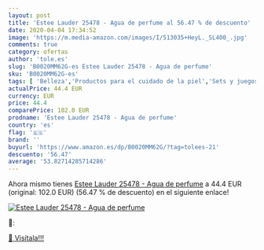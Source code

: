 ```yaml
---
layout: post
title: 'Estee Lauder 25478 - Agua de perfume al 56.47 % de descuento'
date: 2020-04-04 17:34:52
image: 'https://m.media-amazon.com/images/I/513035+HeyL._SL400_.jpg'
comments: true
category: ofertas
author: 'tole.es'
slug: 'B0020MM62G-es Estee Lauder 25478 - Agua de perfume'
sku: 'B0020MM62G-es'
tags: [ 'Belleza','Productos para el cuidado de la piel','Sets y juegos para el cuidado de la piel','agua','de','perfume', ]
actualPrice: 44.4 EUR
currency: EUR
price: 44.4
comparePrice: 102.0 EUR
prodname: 'Estee Lauder 25478 - Agua de perfume'
country: 'es'
flag: '🇪🇸'
brand: ''
buyurl: 'https://www.amazon.es/dp/B0020MM62G/?tag=tolees-21'
descuento: '56.47'
average: '53.82714285714286'
---
```


Ahora mismo tienes [Estee Lauder 25478 - Agua de perfume](https://www.amazon.es/dp/B0020MM62G/?tag=tolees-21) a 44.4 EUR (original: 102.0 EUR) (56.47 %  de descuento) en el siguiente enlace!

[![Estee Lauder 25478 - Agua de perfume](https://m.media-amazon.com/images/I/513035+HeyL._SL400_.jpg)](https://www.amazon.es/dp/B0020MM62G/?tag=tolees-21)

🔎:


[🛒 Visítala!!!](https://www.amazon.es/dp/B0020MM62G/?tag=tolees-21)
